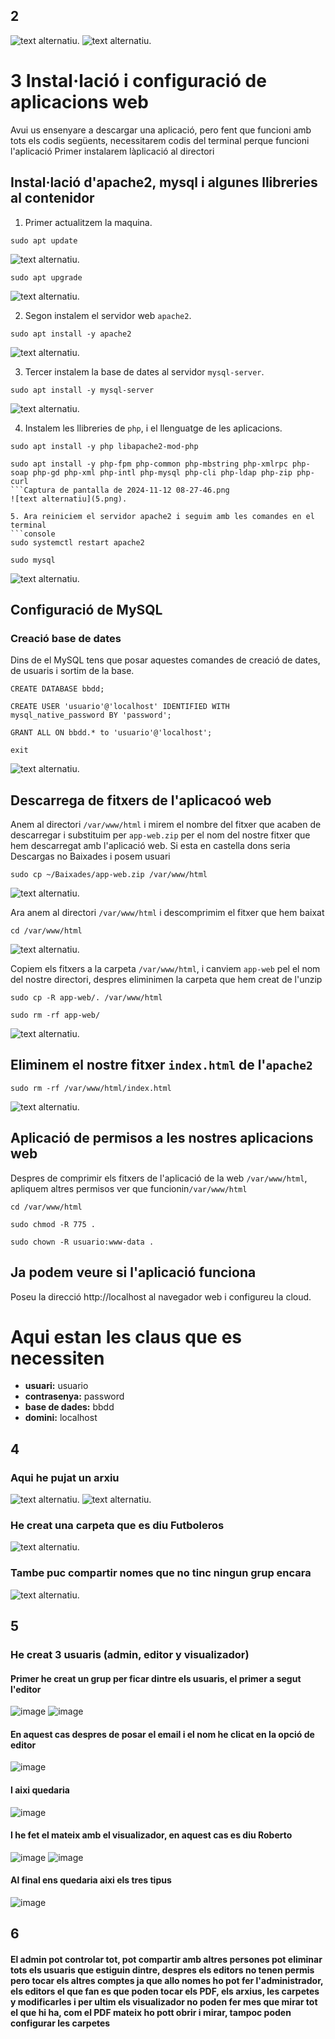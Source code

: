 ## 2

![text alternatiu](12.png).
![text alternatiu](13.png).


# 3 Instal·lació i configuració de aplicacions web
Avui us ensenyare a descargar una aplicació, pero fent que funcioni amb tots els codis següents, necessitarem
codis del terminal perque funcioni l'aplicació
Primer instalarem làplicació al directori

## Instal·lació d'apache2, mysql i algunes llibreries al contenidor

1. Primer actualitzem la maquina.
```console
sudo apt update
```
![text alternatiu](1.png).
```console
sudo apt upgrade
```
![text alternatiu](2.png).

2. Segon instalem el servidor web `apache2`.
```console
sudo apt install -y apache2
```
![text alternatiu](3.png).


3. Tercer instalem la base de dates al servidor `mysql-server`.
```console
sudo apt install -y mysql-server
```
![text alternatiu](4.png).

4. Instalem les llibreries de `php`, i el llenguatge de les aplicacions.
```console
sudo apt install -y php libapache2-mod-php
```
```console
sudo apt install -y php-fpm php-common php-mbstring php-xmlrpc php-soap php-gd php-xml php-intl php-mysql php-cli php-ldap php-zip php-curl
```Captura de pantalla de 2024-11-12 08-27-46.png
![text alternatiu](5.png).

5. Ara reiniciem el servidor apache2 i seguim amb les comandes en el terminal
```console
sudo systemctl restart apache2 
```
```console
sudo mysql
```
![text alternatiu](6.png).

## Configuració de MySQL
### Creació base de dates
Dins de el MySQL tens que posar aquestes comandes de creació de dates, de usuaris i sortim de la base.
```console
CREATE DATABASE bbdd;
```
```console
CREATE USER 'usuario'@'localhost' IDENTIFIED WITH mysql_native_password BY 'password';
```
```console
GRANT ALL ON bbdd.* to 'usuario'@'localhost';
```
```console
exit
```

![text alternatiu](7.png).

## Descarrega de fitxers de l'aplicacoó web

Anem al directori `/var/www/html` i mirem el nombre del fitxer que acaben de descarregar i substituim per `app-web.zip` per el nom del nostre fitxer que hem descarregat amb l'aplicació web. Si esta en castella dons seria Descargas no Baixades i posem usuari

```console
sudo cp ~/Baixades/app-web.zip /var/www/html
```
![text alternatiu](8.png).

Ara anem al directori `/var/www/html` i descomprimim el fitxer que hem baixat
```console
cd /var/www/html
```

![text alternatiu](9.png).


Copiem els fitxers a la carpeta `/var/www/html`, i canviem `app-web` pel el nom del nostre directori, despres eliminimen la carpeta que hem creat de l'unzip
```console
sudo cp -R app-web/. /var/www/html
```
```console
sudo rm -rf app-web/
```


![text alternatiu](10.png).

## Eliminem el nostre fitxer `index.html` de l'`apache2`
```console
sudo rm -rf /var/www/html/index.html
```

![text alternatiu](11.png).

## Aplicació de permisos a les nostres aplicacions web
Despres de comprimir els fitxers de l'aplicació de la web `/var/www/html`, apliquem altres permisos ver que funcionin`/var/www/html`

```console
cd /var/www/html
```
```console
sudo chmod -R 775 .
```
```console
sudo chown -R usuario:www-data .
```

## Ja podem veure si l'aplicació funciona
Poseu la direcció http://localhost al navegador web i configureu la cloud.

# Aqui estan les claus que es necessiten

* **usuari:** usuario
* **contrasenya:** password
* **base de dades:** bbdd
* **domini:** localhost

## 4
### Aqui he pujat un arxiu
![text alternatiu](14.png).
![text alternatiu](15.png).

### He creat una carpeta que es diu Futboleros
![text alternatiu](16.png).
### Tambe puc compartir nomes que no tinc ningun grup encara
![text alternatiu](17.png).

## 5

### He creat 3 usuaris (admin, editor y visualizador)
#### Primer he creat un grup per ficar dintre els usuaris, el primer a segut l'editor
![image](18.png)
![image](19.png)
#### En aquest cas despres de posar el email i el nom he clicat en la opció de editor
![image](20.png)
#### I aixi quedaria
![image](21.png)
#### I he fet el mateix amb el visualizador, en aquest cas es diu Roberto
![image](22.png)
![image](23.png)
#### Al final ens quedaria aixi els tres tipus
![image](24.png)
## 6
#### El admin pot controlar tot, pot compartir amb altres persones pot eliminar tots els usuaris que estiguin dintre, despres els editors no tenen permis pero tocar els altres comptes ja que allo nomes ho pot fer l'administrador, els editors el que fan es que poden tocar els PDF, els arxius, les carpetes y modificarles i per ultim els visualizador no poden fer mes que mirar tot el que hi ha, com el PDF mateix ho pott obrir i mirar, tampoc poden configurar les carpetes




